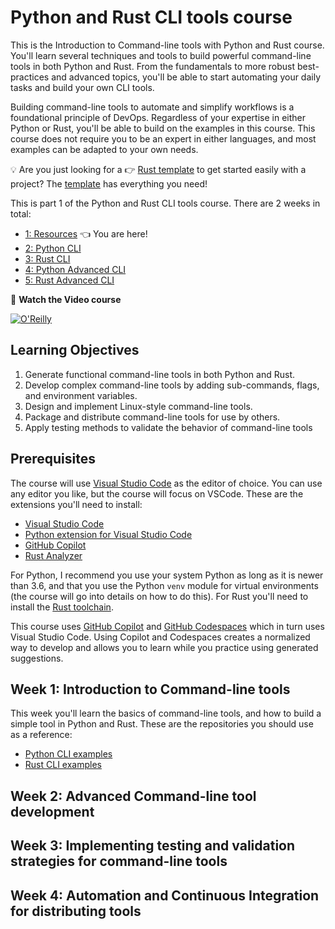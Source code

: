 # Python and Rust CLI tools course

This is the Introduction to Command-line tools with Python and Rust course. You'll learn several techniques and tools to build powerful command-line tools in both Python and Rust. From the fundamentals to more robust best-practices and advanced topics, you'll be able to start automating your daily tasks and build your own CLI tools.

Building command-line tools to automate and simplify workflows is a foundational principle of DevOps. Regardless of your expertise in either Python or Rust, you'll be able to build on the examples in this course. This course does not require you to be an expert in either languages, and most examples can be adapted to your own needs.

💡 Are you just looking for a 👉 [Rust template](https://github.com/alfredodeza/rust-template) to get started easily with a project? The [template](https://github.com/alfredodeza/rust-template) has everything you need!

This is part 1 of the Python and Rust CLI tools course. There are 2 weeks in total:

- [1: Resources](https://github.com/alfredodeza/python-and-rust-tools) 👈 You are here!
- [2: Python CLI](https://github.com/alfredodeza/python-cli-example)
- [3: Rust CLI](https://github.com/alfredodeza/rust-cli-example)
- [4: Python Advanced CLI](https://github.com/alfredodeza/advanced-python-cli) 
- [5: Rust Advanced CLI](https://github.com/alfredodeza/advanced-rust-cli)


🚀 **Watch the Video course**

[![O'Reilly](https://learning.oreilly.com/covers/urn:orm:video:28037639VIDEOPAIML/400w/)](https://learning.oreilly.com/videos/devops-command-line-tools/28037639VIDEOPAIML/ "Python and Rust CLI tools")


## Learning Objectives

1. Generate functional command-line tools in both Python and Rust.
1. Develop complex command-line tools by adding sub-commands, flags, and environment variables.
1. Design and implement Linux-style command-line tools.
1. Package and distribute command-line tools for use by others.
1. Apply testing methods to validate the behavior of command-line tools

## Prerequisites
The course will use [Visual Studio Code](https://code.visualstudio.com/?WT.mc_id=academic-0000-alfredodeza) as the editor of choice. You can use any editor you like, but the course will focus on VSCode. These are the extensions you'll need to install:

- [Visual Studio Code](https://code.visualstudio.com/?WT.mc_id=academic-0000-alfredodeza)
- [Python extension for Visual Studio Code](https://marketplace.visualstudio.com/items?itemName=ms-python.python&WT.mc_id=academic-0000-alfredodeza)
- [GitHub Copilot](https://marketplace.visualstudio.com/items?itemName=GitHub.copilot&WT.mc_id=academic-0000-alfredodeza)
- [Rust Analyzer](https://marketplace.visualstudio.com/items?itemName=rust-lang.rust-analyzer&WT.mc_id=academic-0000-alfredodeza)

For Python, I recommend you use your system Python as long as it is newer than 3.6, and that you use the Python `venv` module for virtual environments (the course will go into details on how to do this). For Rust you'll need to install the [Rust toolchain](https://rustup.rs/). 

This course uses [GitHub Copilot](https://copilot.github.com/) and [GitHub Codespaces](https://github.com/features/codespaces) which in turn uses Visual Studio Code. Using Copilot and Codespaces creates a normalized way to develop and allows you to learn while you practice using generated suggestions.

## Week 1: Introduction to Command-line tools
This week you'll learn the basics of command-line tools, and how to build a simple tool in Python and Rust. These are the repositories you should use as a reference:

- [Python CLI examples](https://github.com/alfredodeza/python-cli-example)
- [Rust CLI examples](https://github.com/alfredodeza/rust-cli-example)

## Week 2: Advanced Command-line tool development

## Week 3: Implementing testing and validation strategies for command-line tools

## Week 4: Automation and Continuous Integration for distributing tools

